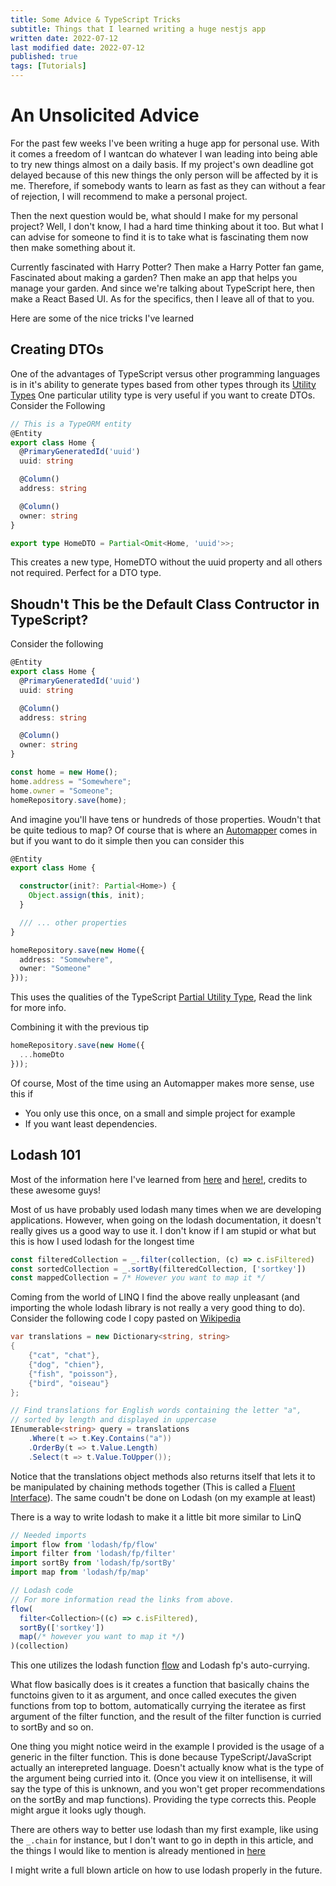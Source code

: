 ```yaml
---
title: Some Advice & TypeScript Tricks
subtitle: Things that I learned writing a huge nestjs app
written date: 2022-07-12
last modified date: 2022-07-12
published: true
tags: [Tutorials]
---
```


# An Unsolicited Advice

For the past few weeks I've been writing a huge app for personal use. With it comes a freedom of I wantcan do whatever I wan leading into being able to try new things almost on a daily basis. If my project's own deadline got delayed because of this new things the only person will be affected by it is me. Therefore, if somebody wants to learn as fast as they can without a fear of rejection, I will recommend to make a personal project.

Then the next question would be, what should I make for my personal project? Well, I don't know, I had a hard time thinking about it too. But what I can advise for someone to find it is to take what is fascinating them now then make something about it.

Currently fascinated with Harry Potter? Then make a Harry Potter fan game, Fascinated about making a garden? Then make an app that helps you manage your garden. And since we're talking about TypeScript here, then make a React Based UI. As for the specifics, then I leave all of that to you.

Here are some of the nice tricks I've learned

## Creating DTOs

One of the advantages of TypeScript versus other programming languages is in it's ability to generate types based from other types through its [Utility Types](https://www.typescriptlang.org/docs/handbook/utility-types.html) One particular utility type is very useful if you want to create DTOs. Consider the Following

```typescript
// This is a TypeORM entity
@Entity
export class Home {
  @PrimaryGeneratedId('uuid')
  uuid: string

  @Column()
  address: string

  @Column()
  owner: string
}

export type HomeDTO = Partial<Omit<Home, 'uuid'>>; 
```

This creates a new type, HomeDTO without the uuid property and all others not required. Perfect for a DTO type.


## Shoudn't This be the Default Class Contructor in TypeScript?

Consider the following

```typescript
@Entity
export class Home {
  @PrimaryGeneratedId('uuid')
  uuid: string

  @Column()
  address: string

  @Column()
  owner: string
}

const home = new Home();
home.address = "Somewhere";
home.owner = "Someone";
homeRepository.save(home);
```

And imagine you'll have tens or hundreds of those properties. Woudn't that be quite tedious to map? Of course that is where an [Automapper](https://github.com/nartc/mapper) comes in but if you want to do it simple then you can consider this

```typescript
@Entity
export class Home {

  constructor(init?: Partial<Home>) {
    Object.assign(this, init);
  }

  /// ... other properties
}

homeRepository.save(new Home({
  address: "Somewhere",
  owner: "Someone"
}));
```

This uses the qualities of the TypeScript [Partial Utility Type](https://www.typescriptlang.org/docs/handbook/utility-types.html#partialtype), Read the link for more info.

Combining it with the previous tip

```typescript
homeRepository.save(new Home({
  ...homeDto
}));
```

Of course, Most of the time using an Automapper makes more sense, use this if

 - You only use this once, on a small and simple project for example
 - If you want least dependencies.

## Lodash 101

Most of the information here I've learned from [here](https://medium.com/bootstart/why-using-chain-is-a-mistake-9bc1f80d51ba) and [here!](https://stackoverflow.com/questions/56699850/lodash-flow-and-typescript), credits to these awesome guys!

Most of us have probably used lodash many times when we are developing applications. However, when going on the lodash documentation, it doesn't really gives us a good way to use it. I don't know if I am stupid or what but this is how I used lodash for the longest time

```typescript
const filteredCollection = _.filter(collection, (c) => c.isFiltered)
const sortedCollection = _.sortBy(filteredCollection, ['sortkey'])
const mappedCollection = /* However you want to map it */
```

Coming from the world of LINQ I find the above really unpleasant (and importing the whole lodash library is not really a very good thing to do). Consider the following code I copy pasted on [Wikipedia](https://en.wikipedia.org/wiki/Fluent_interface#C#)

```csharp
var translations = new Dictionary<string, string>
{
    {"cat", "chat"},
    {"dog", "chien"},
    {"fish", "poisson"},
    {"bird", "oiseau"}
};

// Find translations for English words containing the letter "a",
// sorted by length and displayed in uppercase
IEnumerable<string> query = translations
	.Where(t => t.Key.Contains("a"))
	.OrderBy(t => t.Value.Length)
	.Select(t => t.Value.ToUpper());
```

Notice that the translations object methods also returns itself that lets it to be manipulated by chaining methods together (This is called a [Fluent Interface](https://en.wikipedia.org/wiki/Fluent_interface)). The same coudn't be done on Lodash (on my example at least)

There is a way to write lodash to make it a little bit more similar to LinQ

```typescript
// Needed imports
import flow from 'lodash/fp/flow'
import filter from 'lodash/fp/filter'
import sortBy from 'lodash/fp/sortBy'
import map from 'lodash/fp/map'

// Lodash code
// For more information read the links from above. 
flow(
  filter<Collection>((c) => c.isFiltered),
  sortBy(['sortkey'])
  map(/* however you want to map it */)
)(collection)
```

This one utilizes the lodash function [flow](https://lodash.com/docs/4.17.15#flow) and Lodash fp's auto-currying.

What flow basically does is it creates a function that basically chains the functoins given to it as argument, and once called executes the given functions from top to bottom, automatically currying the iteratee as first argument of the filter function, and the result of the filter function is curried to sortBy and so on.

One thing you might notice weird in the example I provided is the usage of a generic in the filter function. This is done because TypeScript/JavaScript actually an interepreted language. Doesn't actually know what is the type of the argument being curried into it. (Once you view it on intellisense, it will say the type of this is unknown, and you won't get proper recommendations on the sortBy and map functions). Providing the type corrects this. People might argue it looks ugly though. 

There are others way to better use lodash than my first example, like using the `_.chain` for instance, but I don't want to go in depth in this article, and the things I would like to mention is already mentioned in [here](https://medium.com/bootstart/why-using-chain-is-a-mistake-9bc1f80d51ba)

I might write a full blown article on how to use lodash properly in the future.